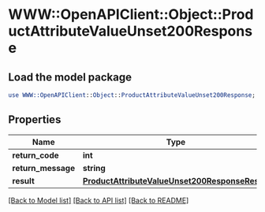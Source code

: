 # WWW::OpenAPIClient::Object::ProductAttributeValueUnset200Response

## Load the model package
```perl
use WWW::OpenAPIClient::Object::ProductAttributeValueUnset200Response;
```

## Properties
Name | Type | Description | Notes
------------ | ------------- | ------------- | -------------
**return_code** | **int** |  | [optional] 
**return_message** | **string** |  | [optional] 
**result** | [**ProductAttributeValueUnset200ResponseResult**](ProductAttributeValueUnset200ResponseResult.md) |  | [optional] 

[[Back to Model list]](../README.md#documentation-for-models) [[Back to API list]](../README.md#documentation-for-api-endpoints) [[Back to README]](../README.md)


